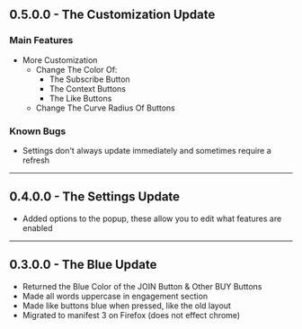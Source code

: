 ## 0.5.0.0 - The Customization Update

### Main Features
* More Customization
    * Change The Color Of:
        * The Subscribe Button
        * The Context Buttons
        * The Like Buttons
    * Change The Curve Radius Of Buttons

### Known Bugs
* Settings don't always update immediately and sometimes require a refresh

***
## 0.4.0.0 - The Settings Update
* Added options to the popup, these allow you to edit what features are enabled

***
## 0.3.0.0 - The Blue Update
* Returned the Blue Color of the JOIN Button & Other BUY Buttons
* Made all words uppercase in engagement section
* Made like buttons blue when pressed, like the old layout
* Migrated to manifest 3 on Firefox (does not effect chrome)
